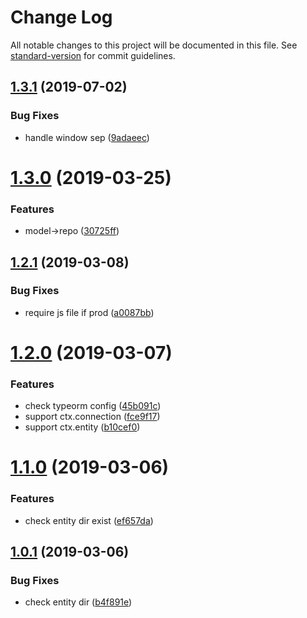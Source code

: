 # Change Log

All notable changes to this project will be documented in this file. See [standard-version](https://github.com/conventional-changelog/standard-version) for commit guidelines.

## [1.3.1](http://github.com/forsigner/forsigner/egg-typeorm/compare/v1.3.0...v1.3.1) (2019-07-02)


### Bug Fixes

* handle window sep ([9adaeec](http://github.com/forsigner/forsigner/egg-typeorm/commit/9adaeec))



# [1.3.0](http://github.com/forsigner/forsigner/egg-typeorm/compare/v1.2.1...v1.3.0) (2019-03-25)


### Features

* model->repo ([30725ff](http://github.com/forsigner/forsigner/egg-typeorm/commit/30725ff))



## [1.2.1](http://github.com/forsigner/forsigner/egg-typeorm/compare/v1.2.0...v1.2.1) (2019-03-08)


### Bug Fixes

* require js file if prod ([a0087bb](http://github.com/forsigner/forsigner/egg-typeorm/commit/a0087bb))



# [1.2.0](http://github.com/forsigner/forsigner/egg-typeorm/compare/v1.1.0...v1.2.0) (2019-03-07)


### Features

* check typeorm config ([45b091c](http://github.com/forsigner/forsigner/egg-typeorm/commit/45b091c))
* support ctx.connection ([fce9f17](http://github.com/forsigner/forsigner/egg-typeorm/commit/fce9f17))
* support ctx.entity ([b10cef0](http://github.com/forsigner/forsigner/egg-typeorm/commit/b10cef0))



# [1.1.0](http://github.com/forsigner/forsigner/egg-typeorm/compare/v1.0.1...v1.1.0) (2019-03-06)


### Features

* check entity dir exist ([ef657da](http://github.com/forsigner/forsigner/egg-typeorm/commit/ef657da))



## [1.0.1](http://github.com/forsigner/forsigner/egg-typeorm/compare/v1.0.0...v1.0.1) (2019-03-06)


### Bug Fixes

* check entity dir ([b4f891e](http://github.com/forsigner/forsigner/egg-typeorm/commit/b4f891e))
